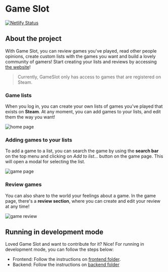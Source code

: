 # Game Slot
[![Netlify Status](https://api.netlify.com/api/v1/badges/087ef7a3-dac9-4df1-bfec-80a6dc368298/deploy-status)](https://app.netlify.com/sites/gameslot/deploys)

## About the project

With Game Slot, you can review games you've played, read other people opinions, create custom lists with the games you want and build a lovely community of gamers! Start creating your lists and reviews by accessing [the website](https://gameslot.netlify.app/)!

> Currently, GameSlot only has access to games that are registered on Steam.

### Game lists

When you log in, you can create your own lists of games you've played that exists on **Steam**. At any moment, you can add games to your lists, and edit them the way you want!

![home page](https://i.imgur.com/wBcUTtx.png)

### Adding games to your lists

To add a game to a list, you can search the game by using the **search bar** on the top menu and clicking on *Add to list...* button on the game page. This will open a modal for selecting the list.

![game page](https://i.imgur.com/x5yrViD.png)

### Review games

You can also share to the world your feelings about a game. In the game page, there's a **review section**, where you can create and edit your review at any time!

![game review](https://i.imgur.com/eWDd5Co.png)

## Running in development mode

Loved Game Slot and want to contribute for it? Nice! For running in development mode, you can follow the steps below:

- Frontend: Follow the instructions on [frontend folder](./frontend/README.md).
- Backend: Follow the instructions on [backend folder](./backend/README.md)
